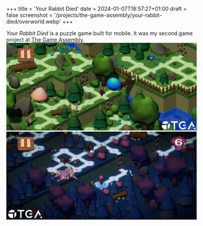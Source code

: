 +++
title = 'Your Rabbit Died'
date = 2024-01-07T18:57:27+01:00
draft = false
screenshot = '/projects/the-game-assembly/your-rabbit-died/overworld.webp'
+++

_Your Rabbit Died_ is a puzzle game built for mobile. It was my second game project at [The Game Assembly](https://thegameassembly.com).
![Screenshot of overworld in Your Rabbit Died.](overworld.webp)
![Screenshot of underworld in Your Rabbit Died.](underworld.webp)